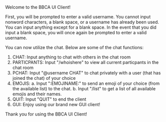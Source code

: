Welcome to the BBCA UI Client!

First, you will be prompted to enter a valid username.
You cannot input nonword characters, a blank space, or a username has already been used.
You can input anything except for a blank space.
In the event that you did input a blank space, you will once again be prompted to enter a valid username.

You can now utilize the chat.
Below are some of the chat functions:
 
1. CHAT: Input anything to chat with others in the chat room
2. PARTICPANTS: Input "/whoishere" to view all current particpants in the chat room
3. PCHAT: Input "@username CHAT" to chat privately with a user (that has joined the chat) of your choice
4. EMOJIS:
    a. Input ":EMOJINAME:" to send an emoji of your choice (from the available list) to the chat.
    b. Input "/list" to get a list of all available emojis and their names.
5. QUIT: Input "QUIT" to end the client
6. GUI: Enjoy using our brand new GUI client!

Thank you for using the BBCA UI Client!
